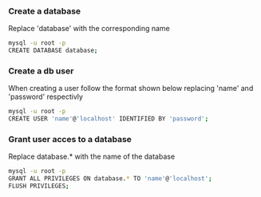 
### Create a database
Replace 'database' with the corresponding name
```bash
mysql -u root -p
CREATE DATABASE database;
```

### Create a db user
When creating a user follow the format shown below replacing 'name' and 'password' respectivly
```bash
mysql -u root -p
CREATE USER 'name'@'localhost' IDENTIFIED BY 'password';
```

### Grant user acces to a database
Replace database.* with the name of the database
```bash
mysql -u root -p
GRANT ALL PRIVILEGES ON database.* TO 'name'@'localhost';
FLUSH PRIVILEGES;
```
